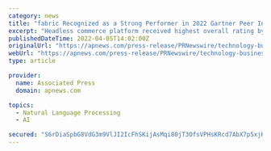 ```yaml
---
category: news
title: "fabric Recognized as a Strong Performer in 2022 Gartner Peer Insights™ ‘Voice of the Customer’ Report for Digital Commerce"
excerpt: "Headless commerce platform received highest overall rating by customers across the Gartner Peer Insights™ Digital Commerce report. SEATTLE , April 5, 2022 /PRNewswire/ -- fabric"
publishedDateTime: 2022-04-05T14:02:00Z
originalUrl: "https://apnews.com/press-release/PRNewswire/technology-business-amazoncom-inc-seattle-dd552f6b8e6bbe128bf92ed15e077d4d"
webUrl: "https://apnews.com/press-release/PRNewswire/technology-business-amazoncom-inc-seattle-dd552f6b8e6bbe128bf92ed15e077d4d"
type: article

provider:
  name: Associated Press
  domain: apnews.com

topics:
  - Natural Language Processing
  - AI

secured: "S6rDiaSpbG8VdG3m9VlJI2IcFhSKijAsMqi80jT3OfsVPHsKRcd7AbX7p5xjKDoY68Al5I145NgIf5uS3ic7isrqpS9ZuS/aC6ubJNqqtIS1nTryEUJWtZV5V0/UhumA3glWVrZKBhRuelZzxHMqrEmMyjWuc9ttUNMRyOHyDkwK4YCioutGUtjMBIKzHiXeDvKhffEGfaq9OMc4ZsmumOX+sUK9peU40q4ltfANykgZmt76MDJIFrjsCBNbPlxtt9xsCir8aOaHA9T4yKxzfIqHR85JqIMCjl68JdTAQeupQ2iHnVpPZNq+wsWknnPnCua+C7OzUYi9ulNJ/4e0GBh/SJeye/vCjDcNMsa7xx4=;XsP5s7ol08aRf0gcnstXiQ=="
---
```


